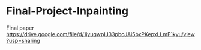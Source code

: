 # Final-Project-Inpainting
Final paper
https://drive.google.com/file/d/1iyuqwpIJ33pbcJAi5bxPKepxLLmF1kyu/view?usp=sharing
